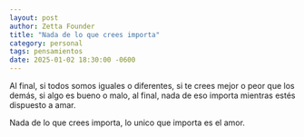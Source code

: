 ```yaml
---
layout: post
author: Zetta Founder
title: "Nada de lo que crees importa"
category: personal
tags: pensamientos
date: 2025-01-02 18:30:00 -0600
---
```


Al final, si todos somos iguales o diferentes, si te crees mejor o peor que los demás, si algo es bueno o malo, al final, nada de eso importa mientras estés dispuesto a amar.

Nada de lo que crees importa, lo unico que importa es el amor.
